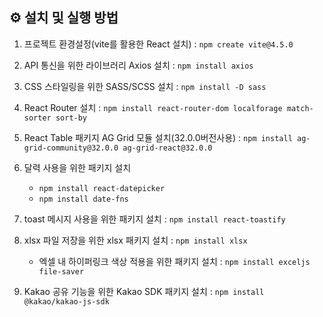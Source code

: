 ## ⚙️ 설치 및 실행 방법

1. 프로젝트 환경설정(vite를 활용한 React 설치) : `npm create vite@4.5.0`

2. API 통신을 위한 라이브러리 Axios 설치 : `npm install axios`

3. CSS 스타일링을 위한 SASS/SCSS 설치 : `npm install -D sass`

4. React Router 설치 : `npm install react-router-dom localforage match-sorter sort-by`

5. React Table 패키지 AG Grid 모듈 설치(32.0.0버전사용) : `npm install ag-grid-community@32.0.0 ag-grid-react@32.0.0`

6. 달력 사용을 위한 패키지 설치 
    - `npm install react-datepicker`
    - `npm install date-fns`

7. toast 메시지 사용을 위한 패키지 설치 : `npm install react-toastify`

8. xlsx 파일 저장을 위한 xlsx 패키지 설치 : `npm install xlsx`
    - 엑셀 내 하이퍼링크 색상 적용을 위한 패키지 설치 : `npm install exceljs file-saver`

9. Kakao 공유 기능을 위한 Kakao SDK 패키지 설치 : `npm install @kakao/kakao-js-sdk`
